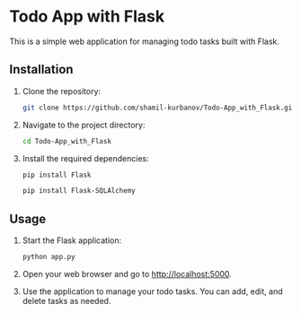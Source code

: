 # Todo App with Flask

This is a simple web application for managing todo tasks built with Flask.

## Installation

1. Clone the repository:

    ```bash
    git clone https://github.com/shamil-kurbanov/Todo-App_with_Flask.git
    ```

2. Navigate to the project directory:

    ```bash
    cd Todo-App_with_Flask
    ```

3. Install the required dependencies:

    ```bash
    pip install Flask

    pip install Flask-SQLAlchemy
    ```

## Usage

1. Start the Flask application:

    ```bash
    python app.py
    ```

2. Open your web browser and go to [http://localhost:5000](http://localhost:5000).

3. Use the application to manage your todo tasks. You can add, edit, and delete tasks as needed.